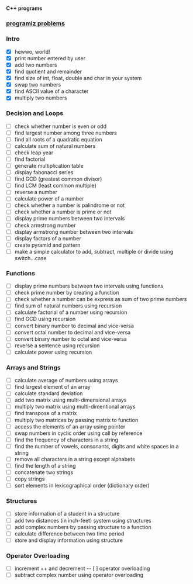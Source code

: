 #### C++ programs

### [programiz problems](https://www.programiz.com/cpp-programming/examples)

### Intro

- [x] hewwo, world!
- [x] print number entered by user
- [x] add two numbers
- [x] find quotient and remainder
- [x] find size of int, float, double and char in your system
- [x] swap two numbers
- [x] find ASCII value of a character
- [x] multiply two numbers

### Decision and Loops

- [ ] check whether number is even or odd
- [ ] find largest number among three numbers
- [ ] find all roots of a quadratic equation
- [ ] calculate sum of natural numbers
- [ ] check leap year
- [ ] find factorial
- [ ] generate multiplication table
- [ ] display fabonacci series
- [ ] find GCD (greatest common divisor)
- [ ] find LCM (least common multiple)
- [ ] reverse a number
- [ ] calculate power of a number
- [ ] check whether a number is palindrome or not
- [ ] check whether a number is prime or not
- [ ] display prime numbers between two intervals
- [ ] check armstrong number
- [ ] display armstrong number between two intervals
- [ ] display factors of a number
- [ ] create pyramid and pattern
- [ ] make a simple calculator to add, subtract, multiple or divide using switch...case

### Functions

- [ ] display prime numbers between two intervals using functions
- [ ] check prime number by creating a function
- [ ] check whether a number can be express as sum of two prime numbers
- [ ] find sum of natural numbers using recursion
- [ ] calculate factorial of a number using recursion
- [ ] find GCD using recursion
- [ ] convert binary number to decimal and vice-versa
- [ ] convert octal number to decimal and vice-versa
- [ ] convert binary number to octal and vice-versa
- [ ] reverse a sentence using recursion
- [ ] calculate power using recursion

### Arrays and Strings

- [ ] calculate average of numbers using arrays
- [ ] find largest element of an array
- [ ] calculate standard deviation
- [ ] add two matrix using multi-dimensional arrays
- [ ] multiply two matrix using multi-dimentional arrays
- [ ] find transpose of a matrix
- [ ] multiply two matrices by passing matrix to function
- [ ] access the elements of an array using pointer
- [ ] swap numbers in cyclic order using call by reference
- [ ] find the frequency of characters in a string
- [ ] find the number of vowels, consonants, digits and white spaces in a string
- [ ] remove all characters in a string except alphabets
- [ ] find the length of a string
- [ ] concatenate two strings
- [ ] copy strings
- [ ] sort elements in lexicographical order (dictionary order)

### Structures

- [ ] store information of a student in a structure
- [ ] add two distances (in inch-feet) system using structures
- [ ] add complex numbers by passing structure to a function
- [ ] calculate difference between two time period
- [ ] store and display information using structure

### Operator Overloading

- [ ] increment ++ and decrement -- [ ] operator overloading
- [ ] subtract complex number using operator overloading
